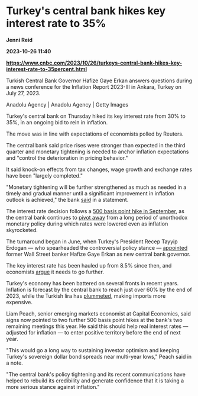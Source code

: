 # Turkey's central bank hikes key interest rate to 35%
**Jenni Reid**

**2023-10-26 11:40**

**https://www.cnbc.com/2023/10/26/turkeys-central-bank-hikes-key-interest-rate-to-35percent.html**

Turkish Central Bank Governor Hafize Gaye Erkan answers questions during a news conference for the Inflation Report 2023-III in Ankara, Turkey on July 27, 2023.

Anadolu Agency | Anadolu Agency | Getty Images

Turkey's central bank on Thursday hiked its key interest rate from 30% to 35%, in an ongoing bid to rein in inflation.

The move was in line with expectations of economists polled by Reuters.

The central bank said price rises were stronger than expected in the third quarter and monetary tightening is needed to anchor inflation expectations and "control the deterioration in pricing behavior."

It said knock-on effects from tax changes, wage growth and exchange rates have been "largely completed."

"Monetary tightening will be further strengthened as much as needed in a timely and gradual manner until a significant improvement in inflation outlook is achieved," the bank [said](https://www.tcmb.gov.tr/wps/wcm/connect/EN/TCMB+EN/Main+Menu/Announcements/Press+Releases/2023/ANO2023-39) in a statement.

The interest rate decision follows a [500 basis point hike in September](https://www.cnbc.com/2023/09/21/turkeys-central-bank-hikes-interest-rate-to-30percent.html), as the central bank continues to [pivot away](https://www.cnbc.com/2023/09/06/turkey-hikes-inflation-view-on-path-to-policy-orthodoxy.html) from a long period of unorthodox monetary policy during which rates were lowered even as inflation skyrocketed.

The turnaround began in June, when Turkey's President Recep Tayyip Erdogan — who spearheaded the controversial policy stance — [appointed](https://www.cnbc.com/2023/06/09/turkeys-erdogan-appoints-hafize-gaye-erkan-as-central-bank-governor.html#:~:text=U.S.%20finance%20executive%20Hafize%20Gaye,borrowing%20costs%20and%20soaring%20inflation.) former Wall Street banker Hafize Gaye Erkan as new central bank governor.

The key interest rate has been hauled up from 8.5% since then, and economists [argue](https://www.cnbc.com/2023/09/21/turkeys-central-bank-hikes-interest-rate-to-30percent.html) it needs to go further.

Turkey's economy has been battered on several fronts in recent years. Inflation is forecast by the central bank to reach just over 60% by the end of 2023, while the Turkish lira has [plummeted](https://www.cnbc.com/2023/05/29/turkeys-lira-sinks-to-near-record-low-as-erdogan-is-reelected.html), making imports more expensive.

Liam Peach, senior emerging markets economist at Capital Economics, said signs now pointed to two further 500 basis point hikes at the bank's two remaining meetings this year. He said this should help real interest rates — adjusted for inflation — to enter positive territory before the end of next year.

"This would go a long way to sustaining investor optimism and keeping Turkey's sovereign dollar bond spreads near multi-year lows," Peach said in a note.

"The central bank's policy tightening and its recent communications have helped to rebuild its credibility and generate confidence that it is taking a more serious stance against inflation."